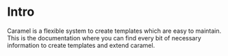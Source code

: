 
# Intro

Caramel is a flexible system to create templates which are easy to maintain.
This is the documentation where you can find every bit of necessary information to create templates and extend caramel.
